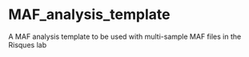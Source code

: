 # MAF_analysis_template
A MAF analysis template to be used with multi-sample MAF files in the Risques lab
